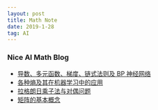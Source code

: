 ```yaml
---
layout: post
title: Math Note
date: 2019-1-28
tag: AI
---
```


### Nice AI Math Blog
- [导数、多元函数、梯度、链式法则及 BP 神经网络](https://www.cnblogs.com/huahuahu/p/dao-shu-duo-yuan-han-shu-ti-du-lian-shi-fa-ze-ji-B.html)
- [各种熵及其在机器学习中的应用](https://www.cnblogs.com/huahuahu/p/ge-zhong-shang-ji-qi-zai-ji-qi-xue-xi-zhong-de-yin.html)
- [拉格朗日乘子法与对偶问题](https://www.cnblogs.com/huahuahu/p/la-ge-lang-ri-cheng-zi-fa-yu-dui-ou-wen-ti.html)
- [矩阵的基本概念](https://www.cnblogs.com/huahuahu/p/ju-zhen-de-ji-ben-gai-nian.html)